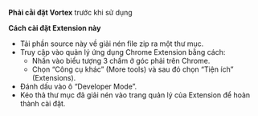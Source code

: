 **Phải cằi đặt Vortex** trước khi sử dụng

**Cách cài đặt Extension này**
- Tải phần source này về giải nén file zip ra một thư mục.
- Truy cập vào quản lý ứng dụng Chrome Extension bằng cách:
  + Nhấn vào biểu tượng 3 chấm ở góc phải trên Chrome.
  + Chọn “Công cụ khác” (More tools) và sau đó chọn “Tiện ích” (Extensions).
- Đánh dấu vào ô “Developer Mode”.
- Kéo thả thư mục đã giải nén vào trang quản lý của Extension để hoàn thành cài đặt.
